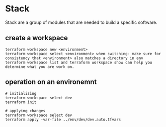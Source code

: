 # Stack
Stack are a group of modules that are needed to build a specific software.

## create a workspace
```hcl
terraform workspace new <environment>
terraform workspace select <environment> when switching- make sure for consistency that <environment> also matches a directory in env
terraform workspace list and terraform workspace show can help you determine what you are work on.
```

## operation on an environemnt
```hcl
# initializing
terraform workspace select dev
terraform init

# applying changes
terraform workspace select dev
terraform apply -var-file ../env/dev/dev.auto.tfvars